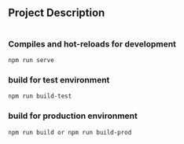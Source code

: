 ## Project Description
```

```

### Compiles and hot-reloads for development
```
npm run serve
```

### build for test environment
```
npm run build-test
```

### build for production environment
```
npm run build or npm run build-prod
```